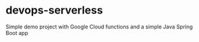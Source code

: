 # devops-serverless
Simple demo project with Google Cloud functions and a simple Java Spring Boot app
